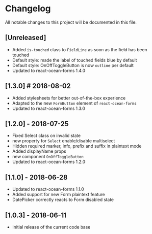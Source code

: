 # Changelog
All notable changes to this project will be documented in this file.

## [Unreleased]
- Added `is-touched` class to `FieldLine` as soon as the field has been touched
- Default style: made the label of touched fields blue by default
- Default style: OnOffToggleButton is now `outline` per default
- Updated to react-ocean-forms 1.4.0

## [1.3.0] # 2018-08-02
- Added stylesheets for better out-of-the-box experience
- Adapted to the new `FormButton` element of `react-ocean-forms`
- Updated to react-ocean-forms 1.3.0

## [1.2.0] - 2018-07-25
- Fixed Select class on invalid state
- new property for `Select` enable/disable multiselect
- Hidden required marker, info, prefix and suffix in plaintext mode
- Added displayName props
- new component `OnOffToggleButton`
- Updated to react-ocean-forms 1.2.0

## [1.1.0] - 2018-06-28
- Updated to react-ocean-forms 1.1.0
- Added support for new Form plaintext feature
- DatePicker correctly reacts to Form disabled state

## [1.0.3] - 2018-06-11
- Initial release of the current code base
